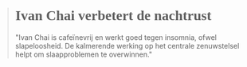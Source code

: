 ><h1 style="font-family:papyrus">Ivan Chai verbetert de nachtrust</h1 style="font-family:lato">
>
>"Ivan Chai is cafeïnevrij en werkt goed tegen insomnia, ofwel slapeloosheid. De kalmerende werking op het centrale zenuwstelsel helpt om slaapproblemen te overwinnen."

